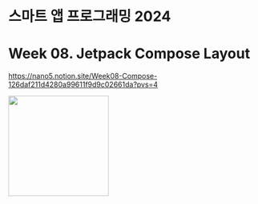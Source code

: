 # 스마트 앱 프로그래밍 2024

# Week 08. Jetpack Compose Layout

https://nano5.notion.site/Week08-Compose-126daf211d4280a99611f9d9c02661da?pvs=4

<img src="https://github.com/user-attachments/assets/b9a22e50-49e7-414a-a47f-9078f88a51f0" width="200">
